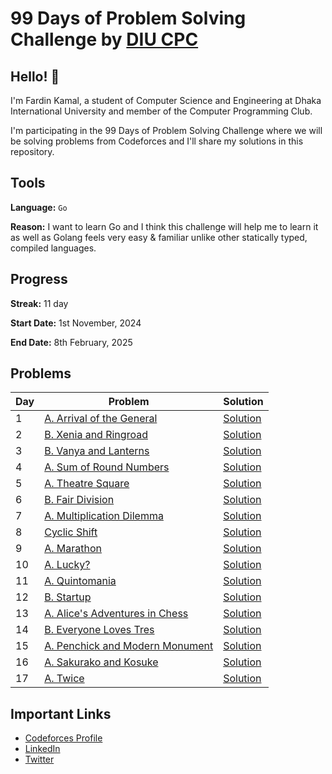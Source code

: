# 99 Days of Problem Solving Challenge by [DIU CPC](https://www.linkedin.com/company/diu-cpc-computer-programming-club)

## Hello! 👋

I'm Fardin Kamal, a student of Computer Science and Engineering at Dhaka International University and member of the Computer Programming Club.

I'm participating in the 99 Days of Problem Solving Challenge where we will be solving problems from Codeforces and I'll share my solutions in this repository.


## Tools
**Language:** `Go`

**Reason:** I want to learn Go and I think this challenge will help me to learn it as well as Golang feels very easy & familiar unlike other statically typed, compiled languages.


## Progress
**Streak:** 11 day

**Start Date:** 1st November, 2024

**End Date:** 8th February, 2025


## Problems

| Day | Problem                                                                             | Solution                |
|-----|-------------------------------------------------------------------------------------|-------------------------|
| 1   | [A. Arrival of the General](https://codeforces.com/problemset/problem/144/A)        | [Solution](./day-1.go)  |
| 2   | [B. Xenia and Ringroad](https://codeforces.com/problemset/problem/339/B)            | [Solution](./day-2.go)  |
| 3   | [B. Vanya and Lanterns](https://codeforces.com/problemset/problem/492/B)            | [Solution](./day-3.go)  |
| 4   | [A. Sum of Round Numbers](https://codeforces.com/problemset/problem/1352/A)         | [Solution](./day-4.go)  |
| 5   | [A. Theatre Square](https://codeforces.com/problemset/problem/1/A)                  | [Solution](./day-5.go)  |
| 6   | [B. Fair Division](https://codeforces.com/problemset/problem/1472/B)                | [Solution](./day-6.go)  |
| 7   | [A. Multiplication Dilemma](https://codeforces.com/problemset/gymProblem/101972/A)  | [Solution](./day-7.go)  |
| 8   | [Cyclic Shift](https://codeforces.com/gym/101972/problem/K)                         | [Solution](./day-8.go)  |
| 9   | [A. Marathon](https://codeforces.com/problemset/problem/1692/A)                     | [Solution](./day-9.go)  |
| 10  | [A. Lucky?](https://codeforces.com/problemset/problem/1676/A)                       | [Solution](./day-10.go) |
| 11  | [A. Quintomania](https://codeforces.com/problemset/problem/2036/A)                  | [Solution](./day-11.go) |
| 12  | [B. Startup](https://codeforces.com/problemset/problem/2036/B)                      | [Solution](./day-12.go) |
| 13  | [A. Alice's Adventures in Chess](https://codeforces.com/problemset/problem/2028/A)  | [Solution](./day-13.go) |
| 14  | [B. Everyone Loves Tres](https://codeforces.com/problemset/problem/2035/B)          | [Solution](./day-14.go) |
| 15  | [A. Penchick and Modern Monument](https://codeforces.com/problemset/problem/2031/A) | [Solution](./day-15.go) |
| 16  | [A. Sakurako and Kosuke](https://codeforces.com/problemset/problem/2033/A)          | [Solution](./day-16.go) |
| 17  | [A. Twice](https://codeforces.com/problemset/problem/2037/A)                        | [Solution](./day-17.go) |

## Important Links

- [Codeforces Profile](https://codeforces.com/profile/fardinkamal62)
- [LinkedIn](https://www.linkedin.com/in/fardinkamal62)
- [Twitter](https://twitter.com/fardinkamal62)
